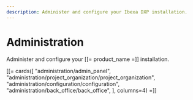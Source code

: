 ```yaml
---
description: Administer and configure your Ibexa DXP installation.
---
```


# Administration

Administer and configure your [[= product_name =]] installation.

[[= cards([
    "administration/admin_panel",
    "administration/project_organization/project_organization",
    "administration/configuration/configuration",
    "administration/back_office/back_office",
], columns=4) =]]
